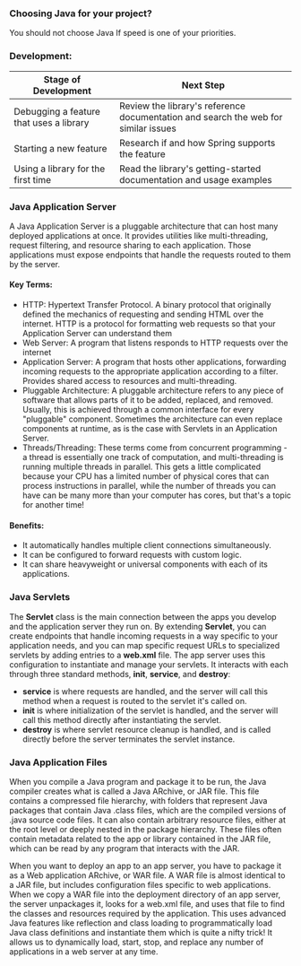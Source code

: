### Choosing Java for your project? 
You should not choose Java If speed is one of your priorities.

### Development:

| Stage of Development                    |  Next Step  |
| ----------------------------------------| ----------- |
| Debugging a feature that uses a library | Review the library's reference documentation and search the web for similar issues       |
| Starting a new feature                  | Research if and how Spring supports the feature        |
| Using a library for the first time      | Read the library's getting-started documentation and usage examples |

### Java Application Server
A Java Application Server is a pluggable architecture that can host many deployed applications at once. It provides utilities like multi-threading, request filtering, and resource sharing to each application. Those applications must expose endpoints that handle the requests routed to them by the server.

#### Key Terms:
- HTTP: Hypertext Transfer Protocol. A binary protocol that originally defined the mechanics of requesting and sending HTML over the internet. HTTP is a protocol for formatting web requests so that your Application Server can understand them
- Web Server: A program that listens responds to HTTP requests over the internet
- Application Server: A program that hosts other applications, forwarding incoming requests to the appropriate application according to a filter. Provides shared access to resources and multi-threading.
- Pluggable Architecture: A pluggable architecture refers to any piece of software that allows parts of it to be added, replaced, and removed. Usually, this is achieved through a common interface for every "pluggable" component. Sometimes the architecture can even replace components at runtime, as is the case with Servlets in an Application Server.
- Threads/Threading: These terms come from concurrent programming - a thread is essentially one track of computation, and multi-threading is running multiple threads in parallel. This gets a little complicated because your CPU has a limited number of physical cores that can process instructions in parallel, while the number of threads you can have can be many more than your computer has cores, but that's a topic for another time!


#### Benefits:
- It automatically handles multiple client connections simultaneously.
- It can be configured to forward requests with custom logic.
- It can share heavyweight or universal components with each of its applications.


### Java Servlets

The <b>Servlet</b> class is the main connection between the apps you develop and the application server they run on. By extending  <b>Servlet</b>, you can create endpoints that handle incoming requests in a way specific to your application needs, and you can map specific request URLs to specialized servlets by adding entries to a <b>web.xml</b> file. The app server uses this configuration to instantiate and manage your servlets. It interacts with each through three standard methods,  <b>init</b>, <b>service</b>, and  <b>destroy</b>:

-  <b>service</b> is where requests are handled, and the server will call this method when a request is routed to the servlet it's called on.
-  <b>init</b> is where initialization of the servlet is handled, and the server will call this method directly after instantiating the servlet.
-  <b>destroy</b> is where servlet resource cleanup is handled, and is called directly before the server terminates the servlet instance.

### Java Application Files
When you compile a Java program and package it to be run, the Java compiler creates what is called a Java ARchive, or JAR file. This file contains a compressed file hierarchy, with folders that represent Java packages that contain Java .class files, which are the compiled versions of .java source code files. It can also contain arbitrary resource files, either at the root level or deeply nested in the package hierarchy. These files often contain metadata related to the app or library contained in the JAR file, which can be read by any program that interacts with the JAR.

When you want to deploy an app to an app server, you have to package it as a Web application ARchive, or WAR file. A WAR file is almost identical to a JAR file, but includes configuration files specific to web applications. When we copy a WAR file into the deployment directory of an app server, the server unpackages it, looks for a web.xml file, and uses that file to find the classes and resources required by the application. This uses advanced Java features like reflection and class loading to programmatically load Java class definitions and instantiate them which is quite a nifty trick! It allows us to dynamically load, start, stop, and replace any number of applications in a web server at any time.
